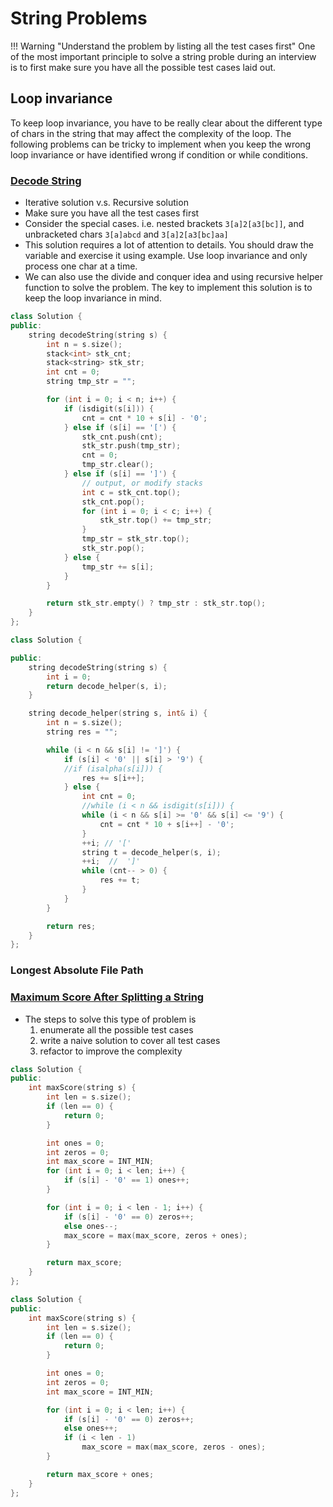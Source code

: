 # String Problems

!!! Warning "Understand the problem by listing all the test cases first"
    One of the most important principle to solve a string proble during an
    interview is to first make sure you have all the possible test cases laid out.

## Loop invariance

To keep loop invariance, you have to be really clear about the different type of
chars in the string that may affect the complexity of the loop. The following
problems can be tricky to implement when you keep the wrong loop invariance or
have identified wrong if condition or while conditions.

### [Decode String](https://leetcode.com/problems/decode-string/)

* Iterative solution v.s. Recursive solution
* Make sure you have all the test cases first
* Consider the special cases. i.e. nested brackets `3[a]2[a3[bc]]`, and unbracketed
  chars `3[a]abcd` and `3[a]2[a3[bc]aa]`
* This solution requires a lot of attention to details. You should draw the
  variable and exercise it using example. Use loop invariance and only process one char at a time.
* We can also use the divide and conquer idea and using recursive helper function
  to solve the problem. The key to implement this solution is to keep the loop invariance in mind.

```C++ tab="Iterative solution"
class Solution {
public:
    string decodeString(string s) {
        int n = s.size();
        stack<int> stk_cnt;
        stack<string> stk_str;
        int cnt = 0;
        string tmp_str = "";

        for (int i = 0; i < n; i++) {
            if (isdigit(s[i])) {
                cnt = cnt * 10 + s[i] - '0';  
            } else if (s[i] == '[') {
                stk_cnt.push(cnt);
                stk_str.push(tmp_str);
                cnt = 0;
                tmp_str.clear();
            } else if (s[i] == ']') {
                // output, or modify stacks
                int c = stk_cnt.top();
                stk_cnt.pop();
                for (int i = 0; i < c; i++) {
                    stk_str.top() += tmp_str;
                }
                tmp_str = stk_str.top();
                stk_str.pop();
            } else {
                tmp_str += s[i];
            }
        }

        return stk_str.empty() ? tmp_str : stk_str.top();
    }
};
```

```C++ tab="Recursive solution"
class Solution {

public:
    string decodeString(string s) {
        int i = 0;
        return decode_helper(s, i);
    }

    string decode_helper(string s, int& i) {
        int n = s.size();
        string res = "";

        while (i < n && s[i] != ']') {
            if (s[i] < '0' || s[i] > '9') {
            //if (isalpha(s[i])) {
                res += s[i++];
            } else {
                int cnt = 0;
                //while (i < n && isdigit(s[i])) {
                while (i < n && s[i] >= '0' && s[i] <= '9') {
                    cnt = cnt * 10 + s[i++] - '0';
                }
                ++i; // '['
                string t = decode_helper(s, i);
                ++i;  //  ']'
                while (cnt-- > 0) {
                    res += t;
                }
            }
        }

        return res;
    }
};
```

### Longest Absolute File Path

### [Maximum Score After Splitting a String](https://leetcode.com/problems/maximum-score-after-splitting-a-string/)

* The steps to solve this type of problem is
    1. enumerate all the possible test cases
    2. write a naive solution to cover all test cases
    3. refactor to improve the complexity

```C++ tab="Two pass"
class Solution {
public:
    int maxScore(string s) {
        int len = s.size();
        if (len == 0) {
            return 0;
        }

        int ones = 0;
        int zeros = 0;
        int max_score = INT_MIN;
        for (int i = 0; i < len; i++) {
            if (s[i] - '0' == 1) ones++;
        }

        for (int i = 0; i < len - 1; i++) {
            if (s[i] - '0' == 0) zeros++;
            else ones--;
            max_score = max(max_score, zeros + ones);
        }

        return max_score;
    }
};
```

```C++ tab="One pass"
class Solution {
public:
    int maxScore(string s) {
        int len = s.size();
        if (len == 0) {
            return 0;
        }

        int ones = 0;
        int zeros = 0;
        int max_score = INT_MIN;

        for (int i = 0; i < len; i++) {
            if (s[i] - '0' == 0) zeros++;
            else ones++;
            if (i < len - 1)
                max_score = max(max_score, zeros - ones);
        }

        return max_score + ones;
    }
};
```
